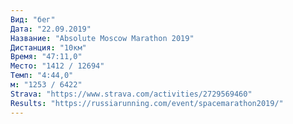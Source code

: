 ```yaml
---
Вид: "бег"
Дата: "22.09.2019"
Название: "Absolute Moscow Marathon 2019"
Дистанция: "10км"
Время: "47:11,0"
Место: "1412 / 12694"
Темп: "4:44,0"
м: "1253 / 6422"
Strava: "https://www.strava.com/activities/2729569460"
Results: "https://russiarunning.com/event/spacemarathon2019/"
---
```


